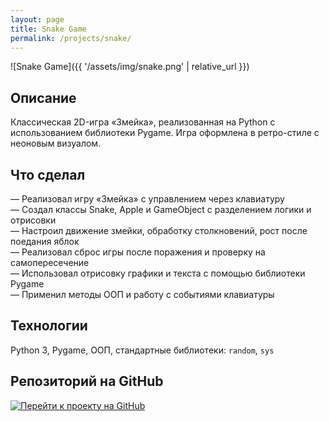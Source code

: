 ```yaml
---
layout: page
title: Snake Game
permalink: /projects/snake/
---
```


![Snake Game]({{ '/assets/img/snake.png' | relative_url }})

## Описание

Классическая 2D-игра «Змейка», реализованная на Python с использованием библиотеки Pygame. Игра оформлена в ретро-стиле с неоновым визуалом.

## Что сделал

— Реализовал игру «Змейка» с управлением через клавиатуру  
— Создал классы Snake, Apple и GameObject с разделением логики и отрисовки  
— Настроил движение змейки, обработку столкновений, рост после поедания яблок  
— Реализовал сброс игры после поражения и проверку на самопересечение  
— Использовал отрисовку графики и текста с помощью библиотеки Pygame  
— Применил методы ООП и работу с событиями клавиатуры

## Технологии

Python 3, Pygame, ООП, стандартные библиотеки: `random`, `sys`

## Репозиторий на GitHub

[![Перейти к проекту на GitHub](https://img.shields.io/badge/Открыть_проект_на_GitHub-100000?style=for-the-badge&logo=github&logoColor=white)](https://github.com/MaksZakharov/the_snake)
